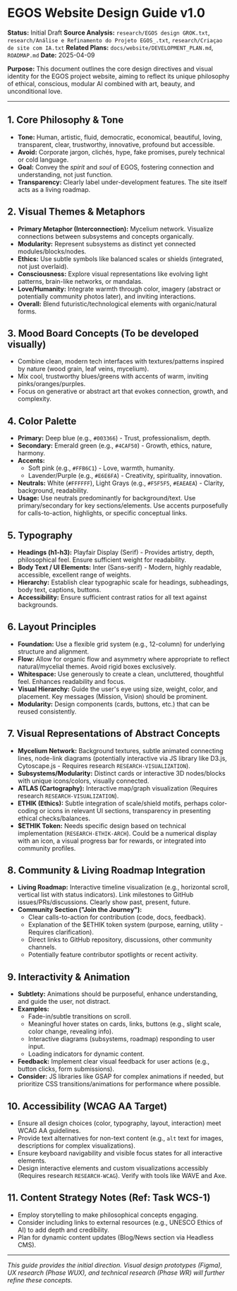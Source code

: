 # EGOS Website Design Guide v1.0

**Status:** Initial Draft
**Source Analysis:** `research/EGOS design GROK.txt`, `research/Análise e Refinamento do Projeto EGOS_.txt`, `research/Criaçao de site com IA.txt`
**Related Plans:** `docs/website/DEVELOPMENT_PLAN.md`, `ROADMAP.md`
**Date:** 2025-04-09

**Purpose:** This document outlines the core design directives and visual identity for the EGOS project website, aiming to reflect its unique philosophy of ethical, conscious, modular AI combined with art, beauty, and unconditional love.

---

## 1. Core Philosophy & Tone

* **Tone:** Human, artistic, fluid, democratic, economical, beautiful, loving, transparent, clear, trustworthy, innovative, profound but accessible.
* **Avoid:** Corporate jargon, clichés, hype, fake promises, purely technical or cold language.
* **Goal:** Convey the *spirit* and *soul* of EGOS, fostering connection and understanding, not just function.
* **Transparency:** Clearly label under-development features. The site itself acts as a living roadmap.

## 2. Visual Themes & Metaphors

* **Primary Metaphor (Interconnection):** Mycelium network. Visualize connections between subsystems and concepts organically.
* **Modularity:** Represent subsystems as distinct yet connected modules/blocks/nodes.
* **Ethics:** Use subtle symbols like balanced scales or shields (integrated, not just overlaid).
* **Consciousness:** Explore visual representations like evolving light patterns, brain-like networks, or mandalas.
* **Love/Humanity:** Integrate warmth through color, imagery (abstract or potentially community photos later), and inviting interactions.
* **Overall:** Blend futuristic/technological elements with organic/natural forms.

## 3. Mood Board Concepts (To be developed visually)

* Combine clean, modern tech interfaces with textures/patterns inspired by nature (wood grain, leaf veins, mycelium).
* Mix cool, trustworthy blues/greens with accents of warm, inviting pinks/oranges/purples.
* Focus on generative or abstract art that evokes connection, growth, and complexity.

## 4. Color Palette

* **Primary:** Deep blue (e.g., `#003366`) - Trust, professionalism, depth.
* **Secondary:** Emerald green (e.g., `#4CAF50`) - Growth, ethics, nature, harmony.
* **Accents:**
  * Soft pink (e.g., `#FFB6C1`) - Love, warmth, humanity.
  * Lavender/Purple (e.g., `#E6E6FA`) - Creativity, spirituality, innovation.
* **Neutrals:** White (`#FFFFFF`), Light Grays (e.g., `#F5F5F5`, `#EAEAEA`) - Clarity, background, readability.
* **Usage:** Use neutrals predominantly for background/text. Use primary/secondary for key sections/elements. Use accents purposefully for calls-to-action, highlights, or specific conceptual links.

## 5. Typography

* **Headings (h1-h3):** Playfair Display (Serif) - Provides artistry, depth, philosophical feel. Ensure sufficient weight for readability.
* **Body Text / UI Elements:** Inter (Sans-serif) - Modern, highly readable, accessible, excellent range of weights.
* **Hierarchy:** Establish clear typographic scale for headings, subheadings, body text, captions, buttons.
* **Accessibility:** Ensure sufficient contrast ratios for all text against backgrounds.

## 6. Layout Principles

* **Foundation:** Use a flexible grid system (e.g., 12-column) for underlying structure and alignment.
* **Flow:** Allow for organic flow and asymmetry where appropriate to reflect natural/mycelial themes. Avoid rigid boxes exclusively.
* **Whitespace:** Use generously to create a clean, uncluttered, thoughtful feel. Enhances readability and focus.
* **Visual Hierarchy:** Guide the user's eye using size, weight, color, and placement. Key messages (Mission, Vision) should be prominent.
* **Modularity:** Design components (cards, buttons, etc.) that can be reused consistently.

## 7. Visual Representations of Abstract Concepts

* **Mycelium Network:** Background textures, subtle animated connecting lines, node-link diagrams (potentially interactive via JS library like D3.js, Cytoscape.js - Requires research `RESEARCH-VISUALIZATION`).
* **Subsystems/Modularity:** Distinct cards or interactive 3D nodes/blocks with unique icons/colors, visually connected.
* **ATLAS (Cartography):** Interactive map/graph visualization (Requires research `RESEARCH-VISUALIZATION`).
* **ETHIK (Ethics):** Subtle integration of scale/shield motifs, perhaps color-coding or icons in relevant UI sections, transparency in presenting ethical checks/balances.
* **$ETHIK Token:** Needs specific design based on technical implementation (`RESEARCH-ETHIK-ARCH`). Could be a numerical display with an icon, a visual progress bar for rewards, or integrated into community profiles.

## 8. Community & Living Roadmap Integration

* **Living Roadmap:** Interactive timeline visualization (e.g., horizontal scroll, vertical list with status indicators). Link milestones to GitHub issues/PRs/discussions. Clearly show past, present, future.
* **Community Section ("Join the Journey"):**
  * Clear calls-to-action for contribution (code, docs, feedback).
  * Explanation of the $ETHIK token system (purpose, earning, utility - Requires clarification).
  * Direct links to GitHub repository, discussions, other community channels.
  * Potentially feature contributor spotlights or recent activity.

## 9. Interactivity & Animation

* **Subtlety:** Animations should be purposeful, enhance understanding, and guide the user, not distract.
* **Examples:**
  * Fade-in/subtle transitions on scroll.
  * Meaningful hover states on cards, links, buttons (e.g., slight scale, color change, revealing info).
  * Interactive diagrams (subsystems, roadmap) responding to user input.
  * Loading indicators for dynamic content.
* **Feedback:** Implement clear visual feedback for user actions (e.g., button clicks, form submissions).
* **Consider:** JS libraries like GSAP for complex animations if needed, but prioritize CSS transitions/animations for performance where possible.

## 10. Accessibility (WCAG AA Target)

* Ensure all design choices (color, typography, layout, interaction) meet WCAG AA guidelines.
* Provide text alternatives for non-text content (e.g., `alt` text for images, descriptions for complex visualizations).
* Ensure keyboard navigability and visible focus states for all interactive elements.
* Design interactive elements and custom visualizations accessibly (Requires research `RESEARCH-WCAG`). Verify with tools like WAVE and Axe.

## 11. Content Strategy Notes (Ref: Task WCS-1)

* Employ storytelling to make philosophical concepts engaging.
* Consider including links to external resources (e.g., UNESCO Ethics of AI) to add depth and credibility.
* Plan for dynamic content updates (Blog/News section via Headless CMS).

---
*This guide provides the initial direction. Visual design prototypes (Figma), UX research (Phase WUX), and technical research (Phase WR) will further refine these concepts.*
